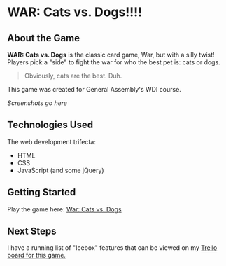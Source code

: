 # WAR: Cats vs. Dogs!!!!

## About the Game

**WAR: Cats vs. Dogs** is the classic card game, War, but with a silly twist! Players pick a "side" to fight the war for who the best pet is: cats or dogs.

> Obviously, cats are the best. Duh.

This game was created for General Assembly's WDI course. 

_Screenshots go here_


## Technologies Used

The web development trifecta: 

- HTML
- CSS
- JavaScript (and some jQuery)

## Getting Started

Play the game here: [War: Cats vs. Dogs](https://bdacoscos.github.io/war-game/)

## Next Steps

I have a running list of "Icebox" features that can be viewed on my [Trello board for this game.](https://trello.com/b/cUwwg4dE)